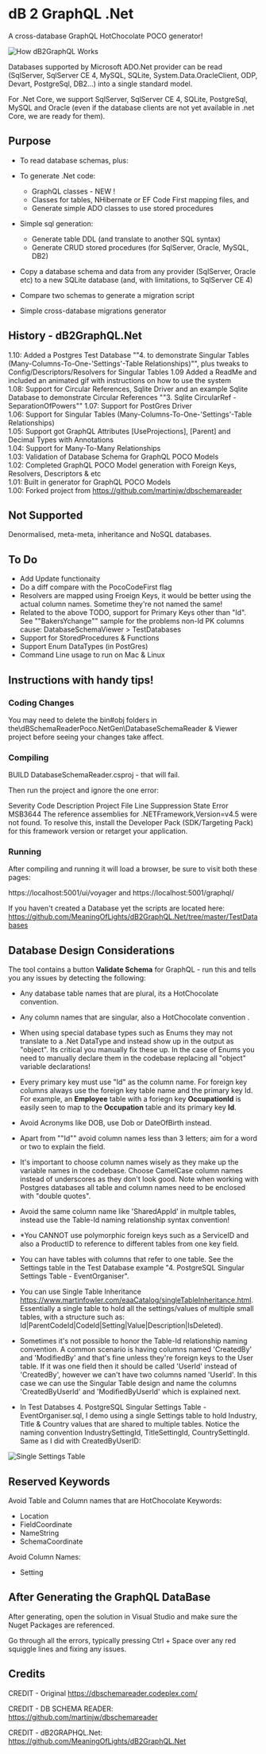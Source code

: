 ﻿
# dB 2 GraphQL .Net

A cross-database GraphQL HotChocolate POCO generator!  

![How dB2GraphQL Works](/Media/HowToDb2Graph.gif "dB 2 GraphQL .Net Generator")  

Databases supported by Microsoft ADO.Net provider can be read  (SqlServer, SqlServer CE 4, MySQL, SQLite, System.Data.OracleClient, ODP, Devart, PostgreSql, DB2...) into a single standard model. 

For .Net Core, we support SqlServer, SqlServer CE 4, SQLite, PostgreSql, MySQL and Oracle (even if the database clients are not yet available in .net Core, we are ready for them).


## Purpose

* To read database schemas, plus:  
  
* To generate .Net code:  
  * GraphQL classes - NEW !  
  * Classes for tables, NHibernate or EF Code First mapping files, and  
  * Generate simple ADO classes to use stored procedures  
* Simple sql generation:  
  * Generate table DDL (and translate to another SQL syntax)  
  * Generate CRUD stored procedures (for SqlServer, Oracle, MySQL, DB2)  
* Copy a database schema and data from any provider (SqlServer, Oracle etc) to a new SQLite database (and, with limitations, to SqlServer CE 4)  
* Compare two schemas to generate a migration script  
* Simple cross-database migrations generator  


## History - dB2GraphQL.Net

1.10:	Added a Postgres Test Database ""4. to demonstrate Singular Tables (Many-Columns-To-One-'Settings'-Table Relationships)"", plus tweaks to Config/Descriptors/Resolvers for Singular Tables
1.09	Added a ReadMe and included an animated gif with instructions on how to use the system  
1.08:	Support for Circular References, Sqlite Driver and an example Sqlite Database to demonstrate Circular References ""3. Sqlite CircularRef - SeparationOfPowers""
1.07:	Support for PostGres Driver   
1.06:	Support for Singular Tables (Many-Columns-To-One-'Settings'-Table Relationships)  
1.05:	Support got GraphQL Attributes [UseProjections], [Parent] and Decimal Types with Annotations  
1.04:	Support for Many-To-Many Relationships  
1.03:	Validation of Database Schema for GraphQL POCO Models  
1.02:	Completed GraphQL POCO Model generation with Foreign Keys, Resolvers, Descriptors & etc  
1.01:	Built in generator for GraphQL POCO Models	  
1.00:	Forked project from https://github.com/martinjw/dbschemareader

## Not Supported

Denormalised, meta-meta, inheritance and NoSQL databases.

## To Do

* Add Update functionaity
* Do a diff compare with the PocoCodeFirst flag
* Resolvers are mapped using Froeign Keys, it would be better using the actual column names. Sometime they're not named the same!
* Related to the above TODO, support for Primary Keys other than "Id". See ""BakersYchange"" sample for the problems non-Id PK columns cause: DatabaseSchemaViewer > TestDatabases
* Support for StoredProcedures & Functions
* Support Enum DataTypes (in PostGres)
* Command Line usage to run on Mac & Linux 

## Instructions with handy tips!

### Coding Changes
You may need to delete the bin#obj folders in the\dBSchemaReaderPoco.NetGen\DatabaseSchemaReader & Viewer project before seeing your changes take affect.


### Compiling

BUILD DatabaseSchemaReader.csproj - that will fail.

Then run the project and ignore the one error:

Severity	Code	Description	Project	File	Line	Suppression State
Error	MSB3644	The reference assemblies for .NETFramework,Version=v4.5 were not found. To resolve this, install the Developer Pack
(SDK/Targeting Pack) for this framework version or retarget your application.


### Running

After compiling and running it will load a browser, be sure to visit both these pages:

https://localhost:5001/ui/voyager and https://localhost:5001/graphql/

If you haven't created a Database yet the scripts are located here:
https://github.com/MeaningOfLights/dB2GraphQL.Net/tree/master/TestDatabases



## Database Design Considerations

The tool contains a button **Validate Schema** for GraphQL - run this and tells you any issues by detecting the following:

- Any database table names that are plural, its a HotChocolate convention. 

- Any column names that are singular, also a HotChocolate convention  . 

- When using special database types such as Enums they may not translate to a .Net DataType and instead show up in the output as "object".
Its critical you manually fix these up. In the case of Enums you need to manually declare them in the codebase replacing all "object" variable declarations!

- Every primary key must use "Id" as the column name. For foreign key columns always use the foreign key table name and the primary key Id. For example, an **Employee** table with a foriegn key **OccupationId** is easily seen to map to the **Occupation** table and its primary key **Id**.

- Avoid Acronyms like DOB, use Dob or DateOfBirth instead.

- Apart from ""Id"" avoid column names less than 3 letters; aim for a word or two to explain the field.

- It's important to choose column names wisely as they make up the variable names in the codebase. Choose  CamelCase column names instead of underscores as they don't look good. Note when working with Postgres databases all table and column names need to be enclosed with "double quotes".

- Avoid the same column name like 'SharedAppId' in multple tables, instead use the Table-Id naming relationship syntax convention! 

- *You CANNOT use polymorphic foreign keys such as a ServiceID and also a ProductID to reference to different tables from one key field.

- You can have tables with columns that refer to one table. See the Settings table in the Test Database example "4. PostgreSQL Singular Settings Table - EventOrganiser".

- You can use Single Table Inheritance https://www.martinfowler.com/eaaCatalog/singleTableInheritance.html. Essentially a single table to hold all the 
settings/values of multiple small tables, with a structure such as: Id|ParentCodeId|CodeId|Setting|Value|Description|IsDeleted). 

- Sometimes it's not possible to honor the Table-Id relationship naming convention. A common scenario is having columns named 'CreatedBy' and 'ModifiedBy' 
and that's fine unless they're foreign keys to the User table. If it was one field then it should be called 'UserId' instead of 'CreatedBy', however we can't have
two columns named 'UserId'. In this case we can use the Singular Table design and name the columns 'CreatedByUserId' and 'ModifiedByUserId' which is explained next. 

- In Test Databses 4. PostgreSQL Singular Settings Table - EventOrganiser.sql, I demo using a single Settings table to hold Industry, Title & Country values
that are shared to multiple tables. Notice the naming convention IndustrySettingId, TitleSettingId, CountrySettingId. Same as I did with CreatedByUserID:

![Single Settings Table](/TestDatabases/4.%20PostgreSQL%20Singular%20Settings%20Table%20-%20EventOrganiser.png "Many-Columns-To-One")  


## Reserved Keywords

Avoid Table and Column names that are HotChocolate Keywords:

- Location
- FieldCoordinate
- NameString
- SchemaCoordinate

Avoid Column Names:

- Setting



## After Generating the GraphQL DataBase

After generating, open the solution in Visual Studio and make sure the Nuget Packages are referenced.

Go through all the errors, typically pressing Ctrl + Space over any red squiggle lines and fixing any issues.


## Credits

CREDIT - Original https://dbschemareader.codeplex.com/

CREDIT - DB SCHEMA READER:
https://github.com/martinjw/dbschemareader

CREDIT - dB2GRAPHQL.Net:
https://github.com/MeaningOfLights/dB2GraphQL.Net
